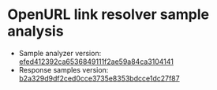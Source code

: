 # OpenURL link resolver sample analysis

* Sample analyzer version: [efed412392ca6536849111f2ae59a84ca3104141](https://github.com/NYULibraries/openurl-link-resolver-sample-analyzer/tree/efed412392ca6536849111f2ae59a84ca3104141)
* Response samples version: [b2a329d9df2ced0cce3735e8353bdcce1dc27f87](https://github.com/NYULibraries/openurl-link-resolver-response-samples/tree/b2a329d9df2ced0cce3735e8353bdcce1dc27f87)
